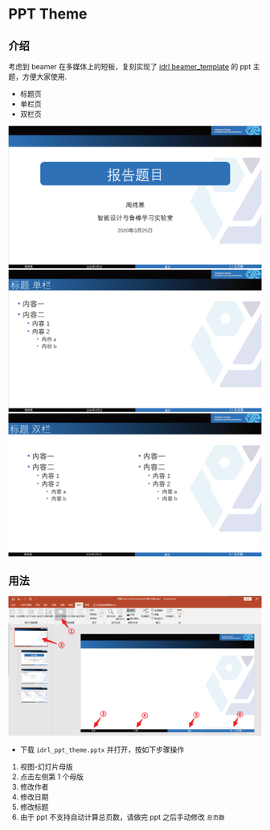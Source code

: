 # PPT Theme

## 介绍

考虑到 beamer 在多媒体上的短板，复刻实现了 [idrl beamer_template](https://git.idrl.site/idrl/beamer_template) 的 ppt 主题，方便大家使用. 

- 标题页
- 单栏页
- 双栏页

![pp1](./ppt1.png)
![pp2](./ppt2.png)
![pp3](./ppt3.png)

## 用法

![guide](./guide.png)

- 下载 `idrl_ppt_theme.pptx` 并打开，按如下步骤操作

1. 视图-幻灯片母版
2. 点击左侧第 1 个母版
3. 修改作者
4. 修改日期
5. 修改标题
6. 由于 ppt 不支持自动计算总页数，请做完 ppt 之后手动修改 `总页数` 

